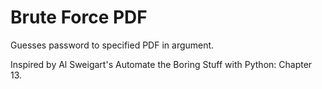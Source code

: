 # Brute Force PDF

Guesses password to specified PDF in argument.

Inspired by Al Sweigart's Automate the Boring Stuff with Python: Chapter 13.
